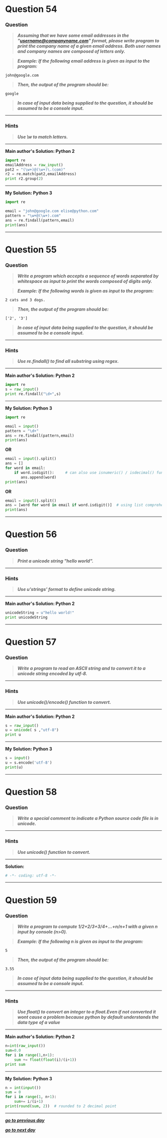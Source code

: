 

# Question 54

### **Question**

> ***Assuming that we have some email addresses in the "username@companyname.com" format, please write program to print the company name of a given email address. Both user names and company names are composed of letters only.***

> ***Example:
If the following email address is given as input to the program:***
```
john@google.com
```
> ***Then, the output of the program should be:***
```
google
```
> ***In case of input data being supplied to the question, it should be assumed to be a console input.***

----------------------
### Hints 
> ***Use \w to match letters.***

----------------------

**Main author's Solution: Python 2**
```python
import re
emailAddress = raw_input()
pat2 = "(\w+)@(\w+)\.(com)"
r2 = re.match(pat2,emailAddress)
print r2.group(2)
```
----------------
**My Solution: Python 3**
```python
import re

email = "john@google.com elise@python.com"
pattern = "\w+@(\w+).com"
ans = re.findall(pattern,email)
print(ans)
```
---------------------


# Question 55

### **Question**

>***Write a program which accepts a sequence of words separated by whitespace as input to print the words composed of digits only.***

>***Example:
If the following words is given as input to the program:***
```
2 cats and 3 dogs.
```
>***Then, the output of the program should be:***
```
['2', '3']
```
>***In case of input data being supplied to the question, it should be assumed to be a console input.***


----------------------
### Hints 
> ***Use re.findall() to find all substring using regex.***

----------------------

**Main author's Solution: Python 2**
```python
import re
s = raw_input()
print re.findall("\d+",s)
```
----------------
**My Solution: Python 3**
```python
import re

email = input()
pattern = "\d+"
ans = re.findall(pattern,email)
print(ans)
```
**OR**
```python
email = input().split()
ans = []
for word in email:
    if word.isdigit():     # can also use isnumeric() / isdecimal() function instead
       ans.append(word)
print(ans)
```
**OR**
```python
email = input().split()
ans = [word for word in email if word.isdigit()]  # using list comprehension method
print(ans)
```
---------------------



# Question 56

### **Question**

> ***Print a unicode string "hello world".***

----------------------
### Hints 
> ***Use u'strings' format to define unicode string.***

----------------------

**Main author's Solution: Python 2**
```python
unicodeString = u"hello world!"
print unicodeString
```
----------------

# Question 57

### **Question**

> ***Write a program to read an ASCII string and to convert it to a unicode string encoded by utf-8.***

----------------------
### Hints 
> ***Use unicode()/encode() function to convert.***

----------------------

**Main author's Solution: Python 2**
```python
s = raw_input()
u = unicode( s ,"utf-8")
print u
```
----------------
**My Solution: Python 3**
```python
s = input()
u = s.encode('utf-8')
print(u)
```
---------------------

# Question 58

### **Question**

> ***Write a special comment to indicate a Python source code file is in unicode.***

----------------------
### Hints 
> ***Use unicode() function to convert.***

----------------------

**Solution:**
```python
# -*- coding: utf-8 -*-
```
----------------
# Question 59

### **Question**

>***Write a program to compute 1/2+2/3+3/4+...+n/n+1 with a given n input by console (n>0).***

>***Example:
If the following n is given as input to the program:***
```
5
```
>***Then, the output of the program should be:***
```
3.55
```
>***In case of input data being supplied to the question, it should be assumed to be a console input.***


----------------------
### Hints 
> ***Use float() to convert an integer to a float.Even if not converted it wont cause a problem because python by default understands the data type of a value***

----------------------

**Main author's Solution: Python 2**
```python
n=int(raw_input())
sum=0.0
for i in range(1,n+1):
    sum += float(float(i)/(i+1))
print sum
```
----------------
**My Solution: Python 3**
```python
n = int(input())
sum = 0
for i in range(1, n+1):
    sum+= i/(i+1)
print(round(sum, 2))  # rounded to 2 decimal point
```
---------------------

[***go to previous day***](https://github.com/adityanjr/exercise-Python/blob/master/Status/Day%2014.md "Day 14")

[***go to next day***](https://github.com/adityanjr/exercise-Python/blob/master/Status/Day%2016.md "Day 16")